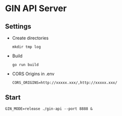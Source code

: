 # GIN API Server

## Settings
* Create directories
  ```
  mkdir tmp log
  ```
* Build
  ```
  go run build
  ```
* CORS Origins in .env
  ```
  CORS_ORIGINS=http://xxxxx.xxx/,http://xxxxx.xxx/
  ```

## Start
  ```
  GIN_MODE=release ./gin-api --port 8888 &
  ```
